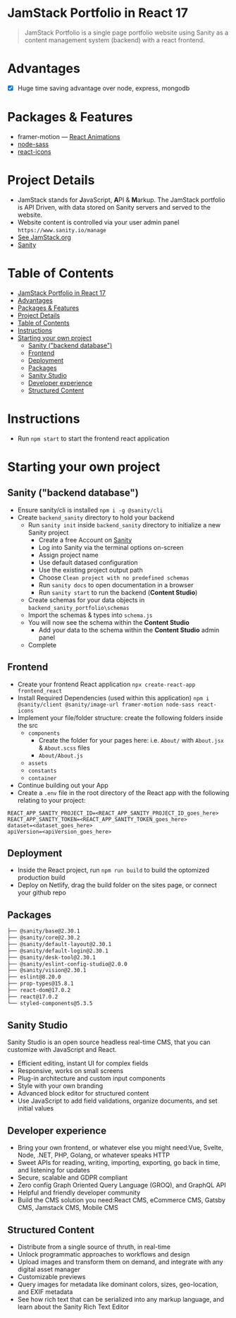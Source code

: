 # JamStack Portfolio in React 17

> JamStack Portfolio is a single page portfolio website using Sanity as a content management system (backend) with a react frontend.

# Advantages

- [x] Huge time saving advantage over node, express, mongodb

# Packages & Features

- framer-motion — [React Animations](https://www.framer.com/docs/examples/)
- [node-sass](https://www.npmjs.com/package/node-sass)
- [react-icons](https://www.npmjs.com/package/react-icons)

# Project Details

- JamStack stands for **J**avaScript, **A**PI & **M**arkup. The JamStack portfolio is API Driven, with data stored on Sanity servers and served to the website.
- Website content is controlled via your user admin panel `https://www.sanity.io/manage`
- [See JamStack.org ](https://jamstack.org/headless-cms/sanity/)
- [Sanity](https://www.sanity.io/)

# Table of Contents

- [JamStack Portfolio in React 17](#jamstack-portfolio-in-react-17)
- [Advantages](#advantages)
- [Packages & Features](#packages--features)
- [Project Details](#project-details)
- [Table of Contents](#table-of-contents)
- [Instructions](#instructions)
- [Starting your own project](#starting-your-own-project)
  - [Sanity ("backend database")](#sanity-backend-database)
  - [Frontend](#frontend)
  - [Deployment](#deployment)
  - [Packages](#packages)
  - [Sanity Studio](#sanity-studio)
  - [Developer experience](#developer-experience)
  - [Structured Content](#structured-content)

# Instructions

- Run `npm start` to start the frontend react application

# Starting your own project

## Sanity ("backend database")

- Ensure sanity/cli is installed `npm i -g @sanity/cli`
- Create `backend_sanity` directory to hold your backend
  - Run `sanity init` inside `backend_sanity` directory to initialize a new Sanity project
    - Create a free Account on [Sanity](https://www.sanity.io/)
    - Log into Sanity via the terminal options on-screen
    - Assign project name
    - Use default datased configuration
    - Use the existing project output path
    - Choose `Clean project with no predefined schemas`
    - Run `sanity docs` to open documentation in a browser
    - Run `sanity start` to run the backend (**Content Studio**)
  - Create schemas for your data objects in `backend_sanity_portfolio\schemas`
  - Import the schemas & types into `schema.js`
  - You will now see the schema within the **Content Studio**
    - Add your data to the schema within the **Content Studio** admin panel
  - Complete

## Frontend

- Create your frontend React application `npx create-react-app frontend_react`
- Install Required Dependencies (used within this application) `npm i @sanity/client @sanity/image-url framer-motion node-sass react-icons`
- Implement your file/folder structure: create the following folders inside the src
  - `components`
    - Create the folder for your pages here: i.e. `About/` with `About.jsx` & `About.scss` files
    - `About/About.js`
  - `assets`
  - `constants`
  - `container`
- Continue building out your App
- Create a `.env` file in the root directory of the React app with the following relating to your project:

```
REACT_APP_SANITY_PROJECT_ID=<REACT_APP_SANITY_PROJECT_ID_goes_here>
REACT_APP_SANITY_TOKEN=<REACT_APP_SANITY_TOKEN_goes_here>
dataset=<dataset_goes_here>
apiVersion=<apiVersion_goes_here>
```

## Deployment

- Inside the React project, run `npm run build` to build the optomized production build
- Deploy on Netlify, drag the build folder on the sites page, or connect your github repo

## Packages

```bash
├── @sanity/base@2.30.1
├── @sanity/core@2.30.2
├── @sanity/default-layout@2.30.1
├── @sanity/default-login@2.30.1
├── @sanity/desk-tool@2.30.1
├── @sanity/eslint-config-studio@2.0.0
├── @sanity/vision@2.30.1
├── eslint@8.20.0
├── prop-types@15.8.1
├── react-dom@17.0.2
├── react@17.0.2
└── styled-components@5.3.5
```

## Sanity Studio

Sanity Studio is an open source headless real-time CMS, that you can customize with JavaScript and React.

- Efficient editing, instant UI for complex fields
- Responsive, works on small screens
- Plug-in architecture and custom input components
- Style with your own branding
- Advanced block editor for structured content
- Use JavaScript to add field validations, organize documents, and set initial values

## Developer experience

- Bring your own frontend, or whatever else you might need:Vue, Svelte, Node, .NET, PHP, Golang, or whatever speaks HTTP
- Sweet APIs for reading, writing, importing, exporting, go back in time, and listening for updates
- Secure, scalable and GDPR compliant
- Zero config Graph Oriented Query Language (GROQ), and GraphQL API
- Helpful and friendly developer community
- Build the CMS solution you need:React CMS, eCommerce CMS, Gatsby CMS, Jamstack CMS, Mobile CMS

## Structured Content

- Distribute from a single source of thruth, in real-time
- Unlock programmatic approaches to workflows and design
- Upload images and transform them on demand, and integrate with any digital asset manager
- Customizable previews
- Query images for metadata like dominant colors, sizes, geo-location, and EXIF metadata
- See how rich text that can be serialized into any markup language, and learn about the Sanity Rich Text Editor
